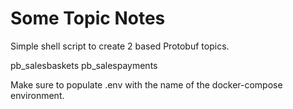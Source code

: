 # Some Topic Notes

Simple shell script to create 2 based Protobuf topics.

pb_salesbaskets
pb_salespayments

Make sure to populate .env with the name of the docker-compose environment.
